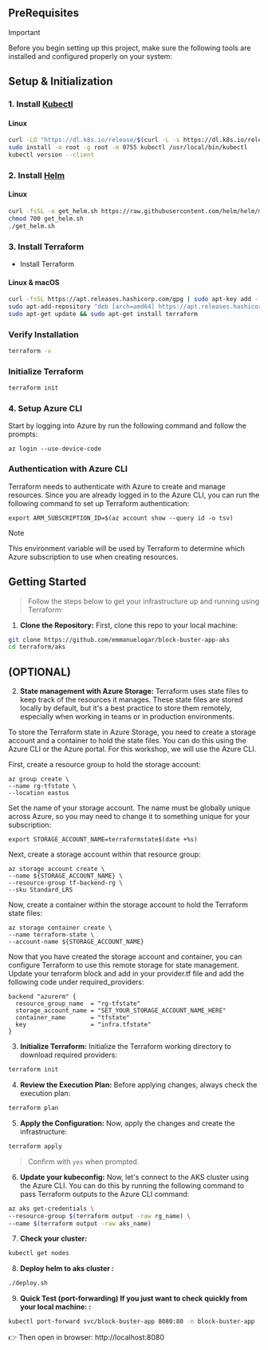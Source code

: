 
## PreRequisites

> [!IMPORTANT]  
> Before you begin setting up this project, make sure the following tools are installed and configured properly on your system:

## Setup & Initialization <br/>

### 1. Install [Kubectl](https://kubernetes.io/docs/tasks/tools/#kubectl)
#### Linux
```bash
curl -LO "https://dl.k8s.io/release/$(curl -L -s https://dl.k8s.io/release/stable.txt)/bin/linux/amd64/kubectl"
sudo install -o root -g root -m 0755 kubectl /usr/local/bin/kubectl
kubectl version --client
```
### 2. Install [Helm](https://helm.sh/docs/intro/install/)
#### Linux
```bash
curl -fsSL -o get_helm.sh https://raw.githubusercontent.com/helm/helm/main/scripts/get-helm-3
chmod 700 get_helm.sh
./get_helm.sh
```
### 3. Install Terraform
* Install Terraform<br/>
#### Linux & macOS
```bash
curl -fsSL https://apt.releases.hashicorp.com/gpg | sudo apt-key add -
sudo apt-add-repository "deb [arch=amd64] https://apt.releases.hashicorp.com $(lsb_release -cs) main"
sudo apt-get update && sudo apt-get install terraform
```
### Verify Installation
```bash
terraform -v
```
### Initialize Terraform
```bash
terraform init
```
### 4. Setup Azure CLI
Start by logging into Azure by run the following command and follow the prompts:

```az login --use-device-code```

###  Authentication with Azure CLI
Terraform needs to authenticate with Azure to create and manage resources. Since you are already logged in to the Azure CLI, you can run the following command to set up Terraform authentication:

```export ARM_SUBSCRIPTION_ID=$(az account show --query id -o tsv)```

> [!NOTE] 
> This environment variable will be used by Terraform to determine which Azure subscription to use when creating resources.

## Getting Started

> Follow the steps below to get your infrastructure up and running using Terraform:<br/>

1. **Clone the Repository:**
First, clone this repo to your local machine:<br/>
```bash
git clone https://github.com/emmanuelogar/block-buster-app-aks
cd terraform/aks
```
## (OPTIONAL)
2. **State management with Azure Storage:**
Terraform uses state files to keep track of the resources it manages. These state files are stored locally by default, but it's a best practice to store them remotely, especially when working in teams or in production environments.

To store the Terraform state in Azure Storage, you need to create a storage account and a container to hold the state files. You can do this using the Azure CLI or the Azure portal. For this workshop, we will use the Azure CLI.

First, create a resource group to hold the storage account:
```
az group create \
--name rg-tfstate \
--location eastus
```
Set the name of your storage account. The name must be globally unique across Azure, so you may need to change it to something unique for your subscription:
```
export STORAGE_ACCOUNT_NAME=terraformstate$(date +%s)
```
Next, create a storage account within that resource group:
```
az storage account create \
--name ${STORAGE_ACCOUNT_NAME} \
--resource-group tf-backend-rg \
--sku Standard_LRS
```
Now, create a container within the storage account to hold the Terraform state files:
```
az storage container create \
--name terraform-state \
--account-name ${STORAGE_ACCOUNT_NAME}
```
Now that you have created the storage account and container, you can configure Terraform to use this remote storage for state management. Update your terraform block and add in your provider.tf file and add the following code under required_providers:
```
backend "azurerm" {
  resource_group_name  = "rg-tfstate"
  storage_account_name = "SET_YOUR_STORAGE_ACCOUNT_NAME_HERE"
  container_name       = "tfstate"
  key                  = "infra.tfstate"
}
```

3. **Initialize Terraform:**
Initialize the Terraform working directory to download required providers:
```bash
terraform init
```
4. **Review the Execution Plan:**
Before applying changes, always check the execution plan:
```bash
terraform plan
```
5. **Apply the Configuration:**
Now, apply the changes and create the infrastructure:
```bash
terraform apply
```
> Confirm with `yes` when prompted.

6. **Update your kubeconfig:**
Now, let's connect to the AKS cluster using the Azure CLI. You can do this by running the following command to pass Terraform outputs to the Azure CLI command:
```bash
az aks get-credentials \
--resource-group $(terraform output -raw rg_name) \
--name $(terraform output -raw aks_name)
```
7. **Check your cluster:**
```bash
kubectl get nodes
```
8. **Deploy helm to aks cluster :**
```bash
./deploy.sh
```
9. **Quick Test (port-forwarding) If you just want to check quickly from your local machine: :**
```bash
kubectl port-forward svc/block-buster-app 8080:80 -n block-buster-app
```
👉 Then open in browser:
http://localhost:8080